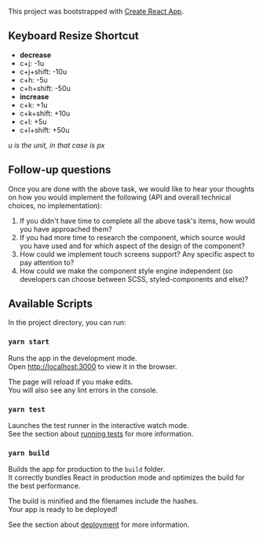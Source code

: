 This project was bootstrapped with [Create React App](https://github.com/facebook/create-react-app).

## Keyboard Resize Shortcut

* **decrease**
* c+j: -1u
* c+j+shift: -10u
* c+h: -5u
* c+h+shift: -50u
* **increase**
* c+k: +1u
* c+k+shift: +10u
* c+l: +5u
* c+l+shift: +50u

*u is the unit, in that case is px*

## Follow-up questions

Once you are done with the above task, we would like to hear your thoughts on how you would implement the following (API and overall technical choices, no implementation):

1. If you didn't have time to complete all the above task's items, how would you have approached them?
1. If you had more time to research the component, which source would you have used and for which aspect of the design of the component?
1. How could we implement touch screens support? Any specific aspect to pay attention to?
1. How could we make the component style engine independent (so developers can choose between SCSS, styled-components and else)?

## Available Scripts

In the project directory, you can run:

### `yarn start`

Runs the app in the development mode.<br />
Open [http://localhost:3000](http://localhost:3000) to view it in the browser.

The page will reload if you make edits.<br />
You will also see any lint errors in the console.

### `yarn test`

Launches the test runner in the interactive watch mode.<br />
See the section about [running tests](https://facebook.github.io/create-react-app/docs/running-tests) for more information.

### `yarn build`

Builds the app for production to the `build` folder.<br />
It correctly bundles React in production mode and optimizes the build for the best performance.

The build is minified and the filenames include the hashes.<br />
Your app is ready to be deployed!

See the section about [deployment](https://facebook.github.io/create-react-app/docs/deployment) for more information.
